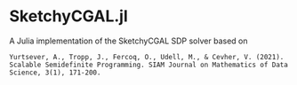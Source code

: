 # SketchyCGAL.jl
A Julia implementation of the SketchyCGAL SDP solver based on 

	Yurtsever, A., Tropp, J., Fercoq, O., Udell, M., & Cevher, V. (2021). Scalable Semidefinite Programming. SIAM Journal on Mathematics of Data Science, 3(1), 171-200.